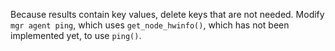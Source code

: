 Because results contain key values, delete keys that are not needed.
Modify `mgr agent ping`, which uses `get_node_hwinfo()`, which has not been implemented yet, to use `ping()`.
